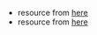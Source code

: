 * resource from [here](http://web.engr.oregonstate.edu/~walkiner/teaching/cs583-fa14/slides/7.MonadTransformers.pdf)
* resource from [here](http://en.wikibooks.org/wiki/Haskell/Monad_transformers)
